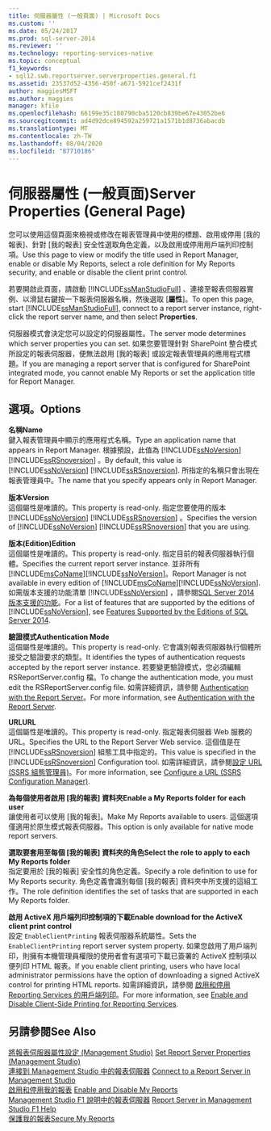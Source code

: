 ```yaml
---
title: 伺服器屬性 (一般頁面) | Microsoft Docs
ms.custom: ''
ms.date: 05/24/2017
ms.prod: sql-server-2014
ms.reviewer: ''
ms.technology: reporting-services-native
ms.topic: conceptual
f1_keywords:
- sql12.swb.reportserver.serverproperties.general.f1
ms.assetid: 23537d52-4356-450f-a671-5921cef2431f
author: maggiesMSFT
ms.author: maggies
manager: kfile
ms.openlocfilehash: 66199e35c180790cba5120cb839be67e43052be6
ms.sourcegitcommit: ad4d92dce894592a259721a1571b1d8736abacdb
ms.translationtype: MT
ms.contentlocale: zh-TW
ms.lasthandoff: 08/04/2020
ms.locfileid: "87710186"
---
```

# <a name="server-properties-general-page"></a><span data-ttu-id="1246e-102">伺服器屬性 (一般頁面)</span><span class="sxs-lookup"><span data-stu-id="1246e-102">Server Properties (General Page)</span></span>
  <span data-ttu-id="1246e-103">您可以使用這個頁面來檢視或修改在報表管理員中使用的標題、啟用或停用 [我的報表]、針對 [我的報表] 安全性選取角色定義，以及啟用或停用用戶端列印控制項。</span><span class="sxs-lookup"><span data-stu-id="1246e-103">Use this page to view or modify the title used in Report Manager, enable or disable My Reports, select a role definition for My Reports security, and enable or disable the client print control.</span></span>  
  
 <span data-ttu-id="1246e-104">若要開啟此頁面，請啟動 [!INCLUDE[ssManStudioFull](../../includes/ssmanstudiofull-md.md)] 、連接至報表伺服器實例、以滑鼠右鍵按一下報表伺服器名稱，然後選取 [**屬性**]。</span><span class="sxs-lookup"><span data-stu-id="1246e-104">To open this page, start [!INCLUDE[ssManStudioFull](../../includes/ssmanstudiofull-md.md)], connect to a report server instance, right-click the report server name, and then select **Properties**.</span></span>  
  
 <span data-ttu-id="1246e-105">伺服器模式會決定您可以設定的伺服器屬性。</span><span class="sxs-lookup"><span data-stu-id="1246e-105">The server mode determines which server properties you can set.</span></span> <span data-ttu-id="1246e-106">如果您要管理針對 SharePoint 整合模式所設定的報表伺服器，便無法啟用 [我的報表] 或設定報表管理員的應用程式標題。</span><span class="sxs-lookup"><span data-stu-id="1246e-106">If you are managing a report server that is configured for SharePoint integrated mode, you cannot enable My Reports or set the application title for Report Manager.</span></span>  
  
## <a name="options"></a><span data-ttu-id="1246e-107">選項。</span><span class="sxs-lookup"><span data-stu-id="1246e-107">Options</span></span>  
 <span data-ttu-id="1246e-108">**名稱**</span><span class="sxs-lookup"><span data-stu-id="1246e-108">**Name**</span></span>  
 <span data-ttu-id="1246e-109">鍵入報表管理員中顯示的應用程式名稱。</span><span class="sxs-lookup"><span data-stu-id="1246e-109">Type an application name that appears in Report Manager.</span></span> <span data-ttu-id="1246e-110">根據預設，此值為 [!INCLUDE[ssNoVersion](../../includes/ssnoversion-md.md)] [!INCLUDE[ssRSnoversion](../../includes/ssrsnoversion-md.md)] 。</span><span class="sxs-lookup"><span data-stu-id="1246e-110">By default, this value is [!INCLUDE[ssNoVersion](../../includes/ssnoversion-md.md)] [!INCLUDE[ssRSnoversion](../../includes/ssrsnoversion-md.md)].</span></span> <span data-ttu-id="1246e-111">所指定的名稱只會出現在報表管理員中。</span><span class="sxs-lookup"><span data-stu-id="1246e-111">The name that you specify appears only in Report Manager.</span></span>  
  
 <span data-ttu-id="1246e-112">**版本**</span><span class="sxs-lookup"><span data-stu-id="1246e-112">**Version**</span></span>  
 <span data-ttu-id="1246e-113">這個屬性是唯讀的。</span><span class="sxs-lookup"><span data-stu-id="1246e-113">This property is read-only.</span></span> <span data-ttu-id="1246e-114">指定您要使用的版本 [!INCLUDE[ssNoVersion](../../includes/ssnoversion-md.md)] [!INCLUDE[ssRSnoversion](../../includes/ssrsnoversion-md.md)] 。</span><span class="sxs-lookup"><span data-stu-id="1246e-114">Specifies the version of [!INCLUDE[ssNoVersion](../../includes/ssnoversion-md.md)] [!INCLUDE[ssRSnoversion](../../includes/ssrsnoversion-md.md)] that you are using.</span></span>  
  
 <span data-ttu-id="1246e-115">**版本(Edition)**</span><span class="sxs-lookup"><span data-stu-id="1246e-115">**Edition**</span></span>  
 <span data-ttu-id="1246e-116">這個屬性是唯讀的。</span><span class="sxs-lookup"><span data-stu-id="1246e-116">This property is read-only.</span></span> <span data-ttu-id="1246e-117">指定目前的報表伺服器執行個體。</span><span class="sxs-lookup"><span data-stu-id="1246e-117">Specifies the current report server instance.</span></span> <span data-ttu-id="1246e-118">並非所有 [!INCLUDE[msCoName](../../includes/msconame-md.md)][!INCLUDE[ssNoVersion](../../includes/ssnoversion-md.md)]。</span><span class="sxs-lookup"><span data-stu-id="1246e-118">Report Manager is not available in every edition of [!INCLUDE[msCoName](../../includes/msconame-md.md)][!INCLUDE[ssNoVersion](../../includes/ssnoversion-md.md)].</span></span> <span data-ttu-id="1246e-119">如需版本支援的功能清單 [!INCLUDE[ssNoVersion](../../includes/ssnoversion-md.md)] ，請參閱[SQL Server 2014 版本支援的功能](../../getting-started/features-supported-by-the-editions-of-sql-server-2014.md)。</span><span class="sxs-lookup"><span data-stu-id="1246e-119">For a list of features that are supported by the editions of [!INCLUDE[ssNoVersion](../../includes/ssnoversion-md.md)], see [Features Supported by the Editions of SQL Server 2014](../../getting-started/features-supported-by-the-editions-of-sql-server-2014.md).</span></span>  
  
 <span data-ttu-id="1246e-120">**驗證模式**</span><span class="sxs-lookup"><span data-stu-id="1246e-120">**Authentication Mode**</span></span>  
 <span data-ttu-id="1246e-121">這個屬性是唯讀的。</span><span class="sxs-lookup"><span data-stu-id="1246e-121">This property is read-only.</span></span> <span data-ttu-id="1246e-122">它會識別報表伺服器執行個體所接受之驗證要求的類型。</span><span class="sxs-lookup"><span data-stu-id="1246e-122">It identifies the types of authentication requests accepted by the report server instance.</span></span> <span data-ttu-id="1246e-123">若要變更驗證模式，您必須編輯 RSReportServer.config 檔。</span><span class="sxs-lookup"><span data-stu-id="1246e-123">To change the authentication mode, you must edit the RSReportServer.config file.</span></span> <span data-ttu-id="1246e-124">如需詳細資訊，請參閱 [Authentication with the Report Server](../security/authentication-with-the-report-server.md)。</span><span class="sxs-lookup"><span data-stu-id="1246e-124">For more information, see [Authentication with the Report Server](../security/authentication-with-the-report-server.md).</span></span>  
  
 <span data-ttu-id="1246e-125">**URL**</span><span class="sxs-lookup"><span data-stu-id="1246e-125">**URL**</span></span>  
 <span data-ttu-id="1246e-126">這個屬性是唯讀的。</span><span class="sxs-lookup"><span data-stu-id="1246e-126">This property is read-only.</span></span> <span data-ttu-id="1246e-127">指定報表伺服器 Web 服務的 URL。</span><span class="sxs-lookup"><span data-stu-id="1246e-127">Specifies the URL to the Report Server Web service.</span></span> <span data-ttu-id="1246e-128">這個值是在 [!INCLUDE[ssRSnoversion](../../includes/ssrsnoversion-md.md)] 組態工具中指定的。</span><span class="sxs-lookup"><span data-stu-id="1246e-128">This value is specified in the [!INCLUDE[ssRSnoversion](../../includes/ssrsnoversion-md.md)] Configuration tool.</span></span> <span data-ttu-id="1246e-129">如需詳細資訊，請參閱[設定 URL &#40;SSRS 組態管理員&#41;](../install-windows/configure-a-url-ssrs-configuration-manager.md)。</span><span class="sxs-lookup"><span data-stu-id="1246e-129">For more information, see [Configure a URL  &#40;SSRS Configuration Manager&#41;](../install-windows/configure-a-url-ssrs-configuration-manager.md).</span></span>  
  
 <span data-ttu-id="1246e-130">**為每個使用者啟用 [我的報表] 資料夾**</span><span class="sxs-lookup"><span data-stu-id="1246e-130">**Enable a My Reports folder for each user**</span></span>  
 <span data-ttu-id="1246e-131">讓使用者可以使用 [我的報表]。</span><span class="sxs-lookup"><span data-stu-id="1246e-131">Make My Reports available to users.</span></span> <span data-ttu-id="1246e-132">這個選項僅適用於原生模式報表伺服器。</span><span class="sxs-lookup"><span data-stu-id="1246e-132">This option is only available for native mode report servers.</span></span>  
  
 <span data-ttu-id="1246e-133">**選取要套用至每個 [我的報表] 資料夾的角色**</span><span class="sxs-lookup"><span data-stu-id="1246e-133">**Select the role to apply to each My Reports folder**</span></span>  
 <span data-ttu-id="1246e-134">指定要用於 [我的報表] 安全性的角色定義。</span><span class="sxs-lookup"><span data-stu-id="1246e-134">Specify a role definition to use for My Reports security.</span></span> <span data-ttu-id="1246e-135">角色定義會識別每個 [我的報表] 資料夾中所支援的這組工作。</span><span class="sxs-lookup"><span data-stu-id="1246e-135">The role definition identifies the set of tasks that are supported in each My Reports folder.</span></span>  
  
 <span data-ttu-id="1246e-136">**啟用 ActiveX 用戶端列印控制項的下載**</span><span class="sxs-lookup"><span data-stu-id="1246e-136">**Enable download for the ActiveX client print control**</span></span>  
 <span data-ttu-id="1246e-137">設定 `EnableClientPrinting` 報表伺服器系統屬性。</span><span class="sxs-lookup"><span data-stu-id="1246e-137">Sets the `EnableClientPrinting` report server system property.</span></span> <span data-ttu-id="1246e-138">如果您啟用了用戶端列印，則擁有本機管理員權限的使用者會有選項可下載已簽署的 ActiveX 控制項以便列印 HTML 報表。</span><span class="sxs-lookup"><span data-stu-id="1246e-138">If you enable client printing, users who have local administrator permissions have the option of downloading a signed ActiveX control for printing HTML reports.</span></span> <span data-ttu-id="1246e-139">如需詳細資訊，請參閱 [啟用和停用 Reporting Services 的用戶端列印](../report-server/enable-and-disable-client-side-printing-for-reporting-services.md)。</span><span class="sxs-lookup"><span data-stu-id="1246e-139">For more information, see [Enable and Disable Client-Side Printing for Reporting Services](../report-server/enable-and-disable-client-side-printing-for-reporting-services.md).</span></span>  
  
## <a name="see-also"></a><span data-ttu-id="1246e-140">另請參閱</span><span class="sxs-lookup"><span data-stu-id="1246e-140">See Also</span></span>  
 <span data-ttu-id="1246e-141">[將報表伺服器屬性設定 &#40;Management Studio&#41;](set-report-server-properties-management-studio.md) </span><span class="sxs-lookup"><span data-stu-id="1246e-141">[Set Report Server Properties &#40;Management Studio&#41;](set-report-server-properties-management-studio.md) </span></span>  
 <span data-ttu-id="1246e-142">[連接到 Management Studio 中的報表伺服器](connect-to-a-report-server-in-management-studio.md) </span><span class="sxs-lookup"><span data-stu-id="1246e-142">[Connect to a Report Server in Management Studio](connect-to-a-report-server-in-management-studio.md) </span></span>  
 <span data-ttu-id="1246e-143">[啟用和停用我的報表](../report-server/enable-and-disable-my-reports.md) </span><span class="sxs-lookup"><span data-stu-id="1246e-143">[Enable and Disable My Reports](../report-server/enable-and-disable-my-reports.md) </span></span>  
 <span data-ttu-id="1246e-144">[Management Studio F1 說明中的報表伺服器](report-server-in-management-studio-f1-help.md) </span><span class="sxs-lookup"><span data-stu-id="1246e-144">[Report Server in Management Studio F1 Help](report-server-in-management-studio-f1-help.md) </span></span>  
 [<span data-ttu-id="1246e-145">保護我的報表</span><span class="sxs-lookup"><span data-stu-id="1246e-145">Secure My Reports</span></span>](../security/secure-my-reports.md)  
  
  
